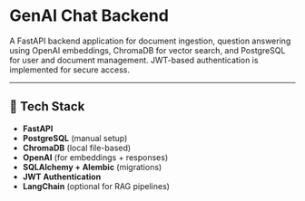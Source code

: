 # GenAI Chat Backend

A FastAPI backend application for document ingestion, question answering using OpenAI embeddings, ChromaDB for vector search, and PostgreSQL for user and document management. JWT-based authentication is implemented for secure access.

---

## 🔧 Tech Stack

- **FastAPI**
- **PostgreSQL** (manual setup)
- **ChromaDB** (local file-based)
- **OpenAI** (for embeddings + responses)
- **SQLAlchemy + Alembic** (migrations)
- **JWT Authentication**
- **LangChain** (optional for RAG pipelines)